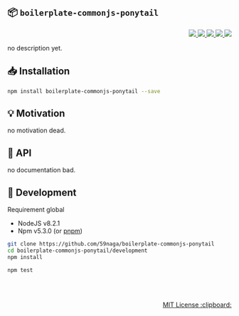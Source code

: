 :package: `boilerplate-commonjs-ponytail`
---
<p align="right">
  <a href="https://npmjs.org/package/boilerplate-commonjs-ponytail">
    <img src="https://img.shields.io/npm/v/boilerplate-commonjs-ponytail.svg?style=flat-square">
  </a>
  <a href="https://travis-ci.org/59naga/boilerplate-commonjs-ponytail">
    <img src="http://img.shields.io/travis/59naga/boilerplate-commonjs-ponytail.svg?style=flat-square">
  </a>
  <a href="https://codeclimate.com/github/59naga/boilerplate-commonjs-ponytail/coverage">
    <img src="https://img.shields.io/codeclimate/github/59naga/boilerplate-commonjs-ponytail.svg?style=flat-square">
  </a>
  <a href="https://codeclimate.com/github/59naga/boilerplate-commonjs-ponytail">
    <img src="https://img.shields.io/codeclimate/coverage/github/59naga/boilerplate-commonjs-ponytail.svg?style=flat-square">
  </a>
  <a href="https://gemnasium.com/59naga/boilerplate-commonjs-ponytail">
    <img src="https://img.shields.io/gemnasium/59naga/boilerplate-commonjs-ponytail.svg?style=flat-square">
  </a>
</p>

no description yet.

:inbox_tray: Installation
---
```bash
npm install boilerplate-commonjs-ponytail --save
```

:bulb: Motivation
---
no motivation dead.

:scroll: API
---
no documentation bad.

:wrench: Development
---
Requirement global
* NodeJS v8.2.1
* Npm v5.3.0 (or [pnpm](https://github.com/rstacruz/pnpm))

```bash
git clone https://github.com/59naga/boilerplate-commonjs-ponytail
cd boilerplate-commonjs-ponytail/development
npm install

npm test
```

<br><br>
<p align="right">
  <a href="http://59naga.mit-license.org/">
    MIT License :clipboard:
  </a>
</p>
